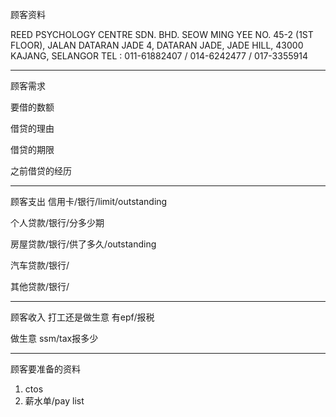 顾客资料

REED PSYCHOLOGY CENTRE SDN. BHD. 
SEOW MING YEE NO. 45-2 (1ST FLOOR), JALAN DATARAN JADE 4, DATARAN JADE, JADE HILL, 43000 KAJANG, SELANGOR TEL : 011-61882407 / 014-6242477 / 017-3355914

-----------------
顾客需求


要借的数额

借贷的理由

借贷的期限

之前借贷的经历


--------------
顾客支出
信用卡/银行/limit/outstanding


个人贷款/银行/分多少期

房屋贷款/银行/供了多久/outstanding

汽车贷款/银行/


其他贷款/银行/

-----------
顾客收入
打工还是做生意
有epf/报税

做生意 ssm/tax报多少

-------
顾客要准备的资料
1. ctos
2. 薪水单/pay list




